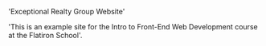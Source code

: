 'Exceptional Realty Group Website'
 
 'This is an example site for the Intro to Front-End Web Development course at the Flatiron School'.
